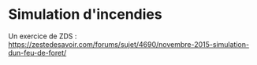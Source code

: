# Simulation d'incendies
Un exercice de ZDS : https://zestedesavoir.com/forums/sujet/4690/novembre-2015-simulation-dun-feu-de-foret/
